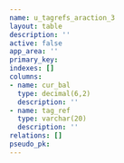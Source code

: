 ```yaml
---
name: u_tagrefs_araction_3
layout: table
description: ''
active: false
app_area: ''
primary_key: 
indexes: []
columns:
- name: cur_bal
  type: decimal(6,2)
  description: ''
- name: tag_ref
  type: varchar(20)
  description: ''
relations: []
pseudo_pk: 
---
```


